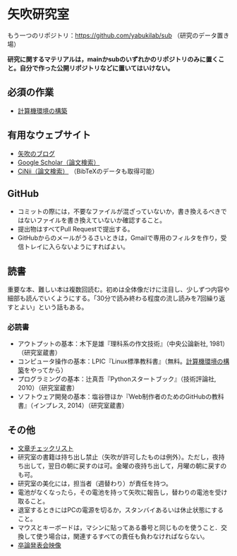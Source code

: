 # 矢吹研究室

もう一つのリポジトリ：https://github.com/yabukilab/sub （研究のデータ置き場）

**研究に関するマテリアルは，mainかsubのいずれかのリポジトリのみに置くこと。自分で作った公開リポジトリなどに置いてはいけない。**

## 必須の作業

* [計算機環境の構築](https://github.com/yabukilab/main/blob/master/%E8%A8%88%E7%AE%97%E6%A9%9F%E7%92%B0%E5%A2%83%E3%81%AE%E6%A7%8B%E7%AF%89.md)

## 有用なウェブサイト

* [矢吹のブログ](http://blog.unfindable.net/)
* [Google Scholar（論文検索）](http://scholar.google.co.jp/)
* [CiNii（論文検索）](http://ci.nii.ac.jp/) （BibTeXのデータも取得可能）

## GitHub

* コミットの際には，不要なファイルが混ざっていないか，書き換えるべきではないファイルを書き換えていないか確認すること。
* 提出物はすべてPull Requestで提出する。
* GitHubからのメールがうるさいときは，Gmailで専用のフィルタを作り，受信トレイに入らないようにすればよい。

## 読書

重要な本、難しい本は複数回読む。初めは全体像だけに注目し、少しずつ内容や細部も読んでいくようにする。「30分で読み終わる程度の流し読みを7回繰り返すとよい」という話もある。

### 必読書

* アウトプットの基本：木下是雄『理科系の作文技術』（中央公論新社, 1981）（研究室蔵書）
* コンピュータ操作の基本：LPIC『Linux標準教科書』（無料。[計算機環境の構築](https://github.com/yabukilab/main/blob/master/%E8%A8%88%E7%AE%97%E6%A9%9F%E7%92%B0%E5%A2%83%E3%81%AE%E6%A7%8B%E7%AF%89.md)をやってから）
* プログラミングの基本：辻真吾『Pythonスタートブック』（技術評論社, 2010）（研究室蔵書）
* ソフトウェア開発の基本：塩谷啓ほか『Web制作者のためのGitHubの教科書』（インプレス, 2014）（研究室蔵書）

## その他

* [文章チェックリスト](https://github.com/yabukilab/main/tree/master/%E3%83%89%E3%82%AD%E3%83%A5%E3%83%A1%E3%83%B3%E3%83%88%E4%BD%9C%E6%B3%95)
* 研究室の書籍は持ち出し禁止（矢吹が許可したものは例外）。ただし，夜持ち出して，翌日の朝に戻すのは可。金曜の夜持ち出して，月曜の朝に戻すのも可。
* 研究室の美化には，担当者（週替わり）が責任を持つ。
* 電池がなくなったら，その電池を持って矢吹に報告し，替わりの電池を受け取ること。
* 退室するときにはPCの電源を切るか，スタンバイあるいは休止状態にすること。
* マウスとキーボードは，マシンに貼ってある番号と同じものを使うこと．交換して使う場合は，関連するすべての責任も負わなければならない。
* [卒論発表会映像](https://github.com/yabukilab/main/wiki/%E5%8D%92%E8%AB%96%E7%99%BA%E8%A1%A8%E4%BC%9A%E6%98%A0%E5%83%8F)
